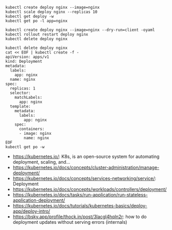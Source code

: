 ```
kubectl create deploy nginx --image=nginx
kubectl scale deploy nginx --replicas 10
kubectl get deploy -w
kubectl get po -l app=nginx

kubectl create deploy nginx --image=nginx --dry-run=client -oyaml 
kubectl rollout restart deploy nginx
kubectl delete deploy nginx

kubectl delete deploy nginx
cat << EOF | kubectl create -f -
apiVersion: apps/v1
kind: Deployment
metadata:
  labels:
    app: nginx
  name: nginx
spec:
  replicas: 1
  selector:
    matchLabels:
      app: nginx
  template:
    metadata:
      labels:
        app: nginx
    spec:
      containers:
      - image: nginx
        name: nginx
EOF
kubectl get po -w
```

- https://kubernetes.io/: K8s, is an open-source system for automating deployment, scaling, and...
- https://kubernetes.io/docs/concepts/cluster-administration/manage-deployment/
- https://kubernetes.io/docs/concepts/services-networking/service/: Deployment
- https://kubernetes.io/docs/concepts/workloads/controllers/deployment/
- https://kubernetes.io/docs/tasks/run-application/run-stateless-application-deployment/
- https://kubernetes.io/docs/tutorials/kubernetes-basics/deploy-app/deploy-intro/
- https://bsky.app/profile/thock.in/post/3lacgl4hqln2r: how to do deployment updates without serving errors (internals)
